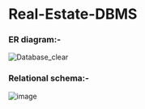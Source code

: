 # Real-Estate-DBMS

### ER diagram:-
![Database_clear](https://github.com/sooddhruv/Real-Estate-DBMS/assets/68529647/c5a5dc80-31e6-4a3c-9df4-0dac70d06fb4)



### Relational schema:-
![image](https://github.com/sooddhruv/Real-Estate-DBMS/assets/68529647/21bfa037-7f17-451f-a5b5-15daa0c10878)

